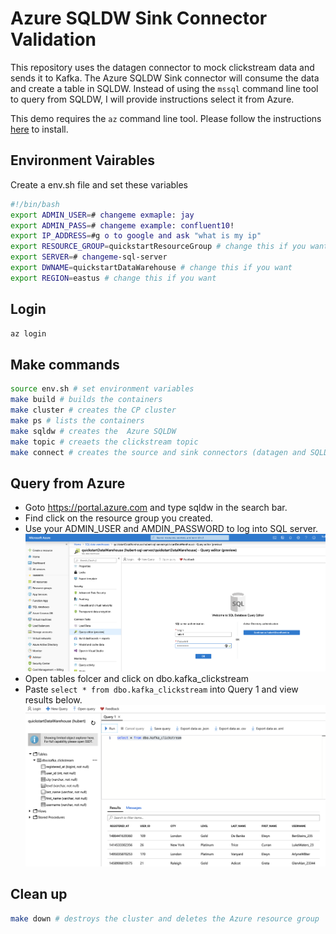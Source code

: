 # Azure SQLDW Sink Connector Validation

This repository uses the datagen connector to mock clickstream data and sends it to Kafka. The Azure SQLDW Sink connector will consume the data and create a table in SQLDW. Instead of using the `mssql` command line tool to query from SQLDW, I will provide instructions select it from Azure.

This demo requires the `az` command line tool. Please follow the instructions [here](https://docs.microsoft.com/en-us/cli/azure/install-azure-cli?view=azure-cli-latest) to install.

## Environment Vairables

Create a env.sh file and set these variables

```bash
#!/bin/bash
export ADMIN_USER=# changeme exmaple: jay
export ADMIN_PASS=# changeme example: confluent10!
export IP_ADDRESS=#g o to google and ask "what is my ip"
export RESOURCE_GROUP=quickstartResourceGroup # change this if you want
export SERVER=# changeme-sql-server
export DWNAME=quickstartDataWarehouse # change this if you want
export REGION=eastus # change this if you want
```

## Login

```bash
az login
```

## Make commands

```bash
source env.sh # set environment variables
make build # builds the containers
make cluster # creates the CP cluster
make ps # lists the containers
make sqldw # creates the  Azure SQLDW
make topic # creaets the clickstream topic
make connect # creates the source and sink connectors (datagen and SQLDW sink)
```

## Query from Azure

- Goto https://portal.azure.com and type sqldw in the search bar.
- Find click on the resource group you created.
- Use your ADMIN_USER and AMDIN_PASSWORD to log into SQL server.
![login](images/sqldw-login.png)
- Open tables folcer and click on dbo.kafka_clickstream
- Paste `select * from dbo.kafka_clickstream` into Query 1 and view results below.
![results](images/results.png)

## Clean up

```bash
make down # destroys the cluster and deletes the Azure resource group
```

<!--
kafka-avro-console-producer \
    --broker-list broker:29092 --topic azure-sqldw \
    --property schema.registry.url=http://schema-registry:8081 \
    --property value.schema='{"type":"record","name":"myrecord","fields":[{"name":"name","type":"string"}, {"name":"price","type":"float"}, {"name":"quantity","type":"int"}]}'

``` -->
